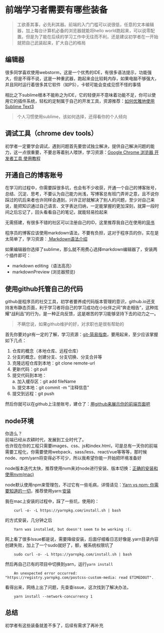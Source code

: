 # 前端学习者需要有哪些装备
> 工欲善其事，必先利其器。前端的入门门槛可以说很低，任意的文本编辑器，加上每台计算机必备的浏览器就能将hello world跑起来，可以说零配置。但是为了能在后续的学习工作中无往而不利，还是建议初学者在一开始就把自己武装起来，扩大自己的格局

## 编辑器
很多同学喜欢使用webstorm，这是一个优秀的IDE，有很多语法提示，功能强大，但是不得不说，这是一种重武器，跑起来会比较耗内存，如果电脑不够强大，并且同时运行着很多其它软件（如PS），卡顿可能会变成见惯不怪的事情

相比之下sublime根本不能称之为IDE，它的轻便并不意味着功能不足，你可以使用它的插件系统，轻松的定制属于自己的开发工具，资源推荐：[如何优雅地使用Sublime Text3](http://www.jianshu.com/p/3cb5c6f2421c)
> 个人习惯使用sublime，该如何选择，还得看你的个人倾向

## 调试工具（chrome dev tools）
初学者一定要学会调试，遇到问题首先要尝试独立解决，提供自己解决问题的能力，这一点很重要，不要总等着别人喂饼，学习资源：[Google Chrome 浏览器 开发者工具 使用教程](http://devework.com/google-chrome-developer-tools-tutorial.html)

## 开通自己的博客账号
在学习的过程中，你需要踩很多坑，也会有不少收获，开通一个自己的博客账号，总结、沉淀、思考，不要认为自己能力尚浅，写博客总有班门弄斧之意，且不说你踩过的坑后来者也许同样会遇到，兴许正好就解决了别人的问题，至少对自己来说，能把知识通过自己语言、文字表达归纳，一定能掌握的更加深刻，就算一段时间之后忘记了，回头看看自己的笔记，就能轻易捡起来

无需搭建，有很多不错的社区可以注册自己的ID，这里推荐我自己在使用的[简书](http://www.jianshu.com/)

程序员的博客应该使用markdown语法，不要有负担，这对于程序员的你，实在是太简单了，学习资源：[ Markdown语法介绍](https://coding.net/help/doc/project/markdown.html)

如果编辑器你选择了sublime，那么就不用费心选择markdown编辑器了，安装两个插件即可：
- markdown editing（语法高亮）
- markdownPreview (浏览器预览)

## 使用github托管自己的代码
github是程序员的社交工具，初学者要养成代码版本管理的意识，github.io还支持发布静态页面，利于学习者将自己的学习成功在小伙伴之间“奔走相告”，这种炫耀“战利品”的行为，是一种正向反馈，这是艰苦的学习能够坚持下去的动力之一。
> 不瞒您说，如果github维护的好，对求职也是很有帮助的

首先你要对git有一定的了解，学习资源：[git-简易指南](http://www.bootcss.com/p/git-guide/)，要用起来，至少应该掌握如下几点：    
1. 仓库的概念（本地仓库、远程仓库）     
2. 分支的概念，创建分支、分支切换、分支合并等    
3. 克隆远程仓库到本地：git clone remote-url    
4. 更新代码：git pull    
5. 提交代码到本地：    
    a. 加入缓存区：git add fileName    
    b. 提交本地：git commit -m "注释信息"    
6. 提交到远程：git push   

然后你就可以在github上注册账号，建仓了：[用github来展示你的前端页面吧](http://www.cnblogs.com/luozhihao/p/6081842.html)

## node环境
你造么？     
前端已经从农耕时代，发展到工业时代了。    
也许现在你的工程只需要images、css、js和index.html，可是总有一天你的前端需要工程化，你需要使用webpack、sass/less、react/vue等等等，那时候node、npm/yarn将变得必不可少，所以我希望你能一开始把环境准备好    

node版本迭代太快，推荐使用nvm来对node进行安装、版本切换：[正确的安装和使用nvm(mac)](http://www.imooc.com/article/14617)

node默认使用npm来管理包，不过它有一些毛病，详情请见：[Yarn vs npm: 你需要知道的一切](http://web.jobbole.com/88459/)，推荐使用yarn:[安装](http://yarnpkg.top/Installation.html)

我在mac上安装的过程中，踩了一些坑，使用的：
```
    curl -o- -L https://yarnpkg.com/install.sh | bash
```
的方式安装，几分钟之后
```
    Yarn was installed, but doesn't seem to be working :(.
```
网上看了很多Issue都是说，需要降级安装，后面仔细看日志好像是.yarn目录内容创建失败，加上了一个sudo就好了，额，被系统权限坑了
```
    sudo curl -o- -L https://yarnpkg.com/install.sh | bash
```


然后再自己已有的项目中切换到yarn，运行`yarn install`
```
    An unexpected error occurred: "https://registry.yarnpkg.com/postcss-custom-media: read ETIMEDOUT".
```
看得出来，网络上出了问题，先查查issue，这次找到了解决办法，
```
    yarn install --network-concurrency 1
```

## 总结
初学者有这些装备就差不多了，后续有需求了再补充


